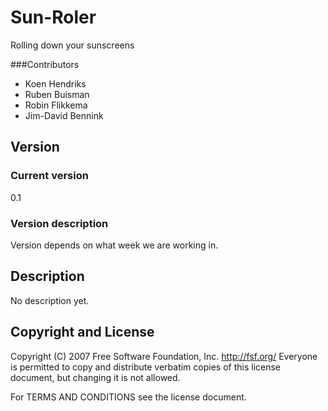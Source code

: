 # Sun-Roler
Rolling down your sunscreens

###Contributors
- Koen Hendriks
- Ruben Buisman
- Robin Flikkema
- Jim-David Bennink

## Version

### Current version
0.1

### Version description
Version depends on what week we are working in.

## Description
No description yet.


## Copyright and License
 Copyright (C) 2007 Free Software Foundation, Inc. <http://fsf.org/>
 Everyone is permitted to copy and distribute verbatim copies
 of this license document, but changing it is not allowed.

 For TERMS AND CONDITIONS see the license document.
